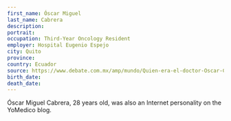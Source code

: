 ```yaml
---
first_name: Óscar Miguel
last_name: Cabrera
description: 
portrait: 
occupation: Third-Year Oncology Resident
employer: Hospital Eugenio Espejo
city: Quito
province: 
country: Ecuador
source: https://www.debate.com.mx/amp/mundo/Quien-era-el-doctor-Oscar-Cabrera-y-por-que-todo-Ecuador-llora-su-muerte--20200407-0037.html
birth_date: 
death_date: 
---
```


Óscar Miguel Cabrera, 28 years old, was also an Internet personality on the YoMedico blog.